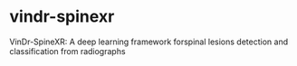 # vindr-spinexr
VinDr-SpineXR: A deep learning framework forspinal lesions detection and classification from radiographs
